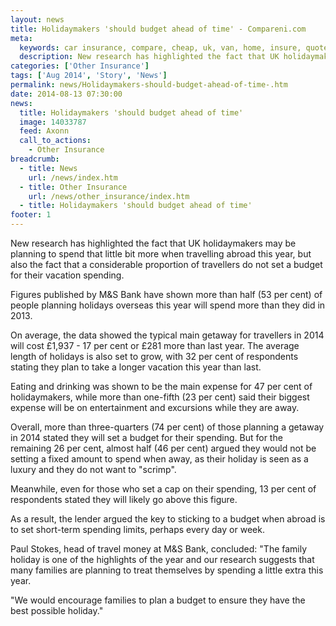 ```yaml
---
layout: news
title: Holidaymakers 'should budget ahead of time' - Compareni.com
meta:
  keywords: car insurance, compare, cheap, uk, van, home, insure, quotes, online, comparison, bike, loans, life
  description: New research has highlighted the fact that UK holidaymakers may be planning to spend that little bit more when travelling abroad this year, but also the fact that a considerable proportion of travellers do not set a budget for their vacation spending
categories: ['Other Insurance']
tags: ['Aug 2014', 'Story', 'News']
permalink: news/Holidaymakers-should-budget-ahead-of-time-.htm
date: 2014-08-13 07:30:00
news:
  title: Holidaymakers 'should budget ahead of time'
  image: 14033787
  feed: Axonn
  call_to_actions:
    - Other Insurance
breadcrumb:
  - title: News
    url: /news/index.htm
  - title: Other Insurance
    url: /news/other_insurance/index.htm
  - title: Holidaymakers 'should budget ahead of time'
footer: 1
---
```


New research has highlighted the fact that UK holidaymakers may be planning to spend that little bit more when travelling abroad this year, but also the fact that a considerable proportion of travellers do not set a budget for their vacation spending.

Figures published by M&amp;S Bank have shown more than half (53 per cent) of people planning holidays overseas this year will spend more than they did in 2013.

On average, the data showed the typical main getaway for travellers in 2014 will cost &pound;1,937&nbsp;- 17 per cent or &pound;281 more than last year. The average length of holidays is also set to grow, with 32 per cent of respondents stating they plan to take a longer vacation this year than last.

Eating and drinking was shown to be the main expense for 47 per cent of holidaymakers, while more than one-fifth (23 per cent) said their biggest expense will be on entertainment and excursions while they are away.

Overall, more than three-quarters (74 per cent) of those planning a getaway in 2014 stated they will set a budget for their spending. But for the remaining 26 per cent, almost half (46 per cent) argued they would not be setting a fixed amount to spend when away, as their holiday is seen as a luxury and they do not want to &quot;scrimp&quot;.

Meanwhile, even for those who set a cap on their spending, 13 per cent of respondents stated they will likely go above this figure.

As a result, the lender argued the key to sticking to a budget when abroad is to set short-term spending limits, perhaps every day or week.

Paul Stokes, head of travel money at M&amp;S Bank, concluded: &quot;The family holiday is one of the highlights of the year and our research suggests that many families are planning to treat themselves by spending a little extra this year.

&quot;We would encourage families to plan a budget to ensure they have the best possible holiday.&quot;
